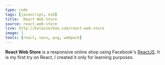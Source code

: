 ```yaml
---
type: code
tags: [javascript, es6]
title:  React Web Store
source: react-web-store
live: http://balazsorban.com/react-web-store
image: 1
tools: [react, sass, pug, webpack]
---
```


**React Web Store** is a responsive online shop using Facebook's [ReactJS](https://facebook.github.io/react/). It is my first try on React, I created it only for learning purposes.
